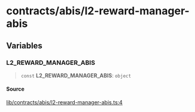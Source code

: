 # contracts/abis/l2-reward-manager-abis

## Variables

### L2\_REWARD\_MANAGER\_ABIS

> `const` **L2\_REWARD\_MANAGER\_ABIS**: `object`

#### Source

[lib/contracts/abis/l2-reward-manager-abis.ts:4](https://github.com/PufferFinance/puffer-sdk/blob/f7546e5e9a7742d28c2acc6d473bdf05079d711c/lib/contracts/abis/l2-reward-manager-abis.ts#L4)
